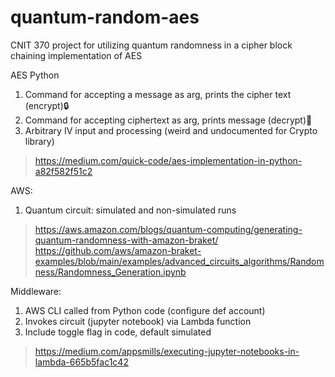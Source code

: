 # quantum-random-aes
CNIT 370 project for utilizing quantum randomness in a cipher block chaining implementation of AES

AES Python
1. Command for accepting a message as arg, prints the cipher text (encrypt)🔒
2. Command for accepting ciphertext as arg,  prints message (decrypt)🔑
3. Arbitrary IV input and processing (weird and undocumented for Crypto library)

>https://medium.com/quick-code/aes-implementation-in-python-a82f582f51c2

AWS:
1. Quantum circuit: simulated and non-simulated runs

>https://aws.amazon.com/blogs/quantum-computing/generating-quantum-randomness-with-amazon-braket/
>https://github.com/aws/amazon-braket-examples/blob/main/examples/advanced_circuits_algorithms/Randomness/Randomness_Generation.ipynb

Middleware:
1. AWS CLI called from Python code (configure def account)
2. Invokes circuit (jupyter notebook) via Lambda function
3. Include toggle flag in code, default simulated

>https://medium.com/appsmills/executing-jupyter-notebooks-in-lambda-665b5fac1c42


